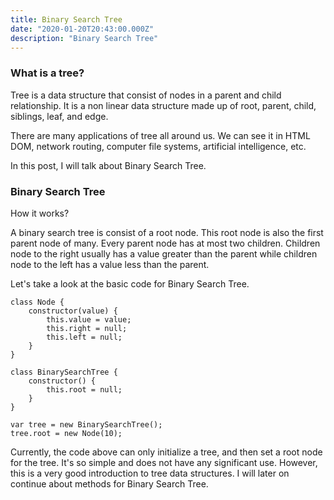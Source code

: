 ```yaml
---
title: Binary Search Tree
date: "2020-01-20T20:43:00.000Z"
description: "Binary Search Tree"
---
```


### What is a tree?

Tree is a data structure that consist of nodes in a parent and child relationship. It is a non linear data structure made up of root, parent, child, siblings, leaf, and edge.

There are many applications of tree all around us. We can see it in HTML DOM, network routing, computer file systems, artificial intelligence, etc.

In this post, I will talk about Binary Search Tree.

### Binary Search Tree

How it works?

A binary search tree is consist of a root node. This root node is also the first parent node of many. Every parent node has at most two children. Children node to the right usually has a value greater than the parent while children node to the left has a value less than the parent.

Let's take a look at the basic code for Binary Search Tree.

```
class Node {
    constructor(value) {
        this.value = value;
        this.right = null;
        this.left = null;
    }
}

class BinarySearchTree {
    constructor() {
        this.root = null;
    }
}

var tree = new BinarySearchTree();
tree.root = new Node(10);

```

Currently, the code above can only initialize a tree, and then set a root node for the tree. It's so simple and does not have any significant use. However, this is a very good introduction to tree data structures. I will later on continue about methods for Binary Search Tree.

<!-- ### Inserting -->
